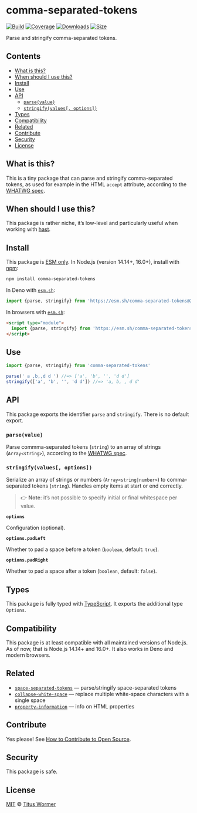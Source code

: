# comma-separated-tokens

[![Build](https://github.com/wooorm/comma-separated-tokens/workflows/main/badge.svg)](https://github.com/wooorm/comma-separated-tokens/actions) [![Coverage](https://img.shields.io/codecov/c/github/wooorm/comma-separated-tokens.svg)](https://codecov.io/github/wooorm/comma-separated-tokens) [![Downloads](https://img.shields.io/npm/dm/comma-separated-tokens.svg)](https://www.npmjs.com/package/comma-separated-tokens) [![Size](https://img.shields.io/bundlephobia/minzip/comma-separated-tokens.svg)](https://bundlephobia.com/result?p=comma-separated-tokens)

Parse and stringify comma-separated tokens.

## Contents

* [What is this?](./#what-is-this)
* [When should I use this?](./#when-should-i-use-this)
* [Install](./#install)
* [Use](./#use)
* [API](./#api)
  * [`parse(value)`](./#parsevalue)
  * [`stringify(values[, options])`](./#stringifyvalues-options)
* [Types](./#types)
* [Compatibility](./#compatibility)
* [Related](./#related)
* [Contribute](./#contribute)
* [Security](./#security)
* [License](./#license)

## What is this?

This is a tiny package that can parse and stringify comma-separated tokens, as used for example in the HTML `accept` attribute, according to the [WHATWG spec](https://html.spec.whatwg.org/multipage/common-microsyntaxes.html#comma-separated-tokens).

## When should I use this?

This package is rather niche, it’s low-level and particularly useful when working with [hast](https://github.com/syntax-tree/hast).

## Install

This package is [ESM only](https://gist.github.com/sindresorhus/a39789f98801d908bbc7ff3ecc99d99c). In Node.js (version 14.14+, 16.0+), install with [npm](https://docs.npmjs.com/cli/install):

```sh
npm install comma-separated-tokens
```

In Deno with [`esm.sh`](https://esm.sh):

```js
import {parse, stringify} from 'https://esm.sh/comma-separated-tokens@2'
```

In browsers with [`esm.sh`](https://esm.sh):

```html
<script type="module">
  import {parse, stringify} from 'https://esm.sh/comma-separated-tokens@2?bundle'
</script>
```

## Use

```js
import {parse, stringify} from 'comma-separated-tokens'

parse(' a ,b,,d d ') //=> ['a', 'b', '', 'd d']
stringify(['a', 'b', '', 'd d']) //=> 'a, b, , d d'
```

## API

This package exports the identifier `parse` and `stringify`. There is no default export.

### `parse(value)`

Parse commma-separated tokens (`string`) to an array of strings (`Array<string>`), according to the [WHATWG spec](https://html.spec.whatwg.org/multipage/common-microsyntaxes.html#comma-separated-tokens).

### `stringify(values[, options])`

Serialize an array of strings or numbers (`Array<string|number>`) to comma-separated tokens (`string`). Handles empty items at start or end correctly.

> 👉 **Note**: it’s not possible to specify initial or final whitespace per value.

**`options`**

Configuration (optional).

**`options.padLeft`**

Whether to pad a space before a token (`boolean`, default: `true`).

**`options.padRight`**

Whether to pad a space after a token (`boolean`, default: `false`).

## Types

This package is fully typed with [TypeScript](https://www.typescriptlang.org). It exports the additional type `Options`.

## Compatibility

This package is at least compatible with all maintained versions of Node.js. As of now, that is Node.js 14.14+ and 16.0+. It also works in Deno and modern browsers.

## Related

* [`space-separated-tokens`](https://github.com/wooorm/space-separated-tokens) — parse/stringify space-separated tokens
* [`collapse-white-space`](https://github.com/wooorm/collapse-white-space) — replace multiple white-space characters with a single space
* [`property-information`](https://github.com/wooorm/property-information) — info on HTML properties

## Contribute

Yes please! See [How to Contribute to Open Source](https://opensource.guide/how-to-contribute/).

## Security

This package is safe.

## License

[MIT](license/) © [Titus Wormer](https://wooorm.com)

